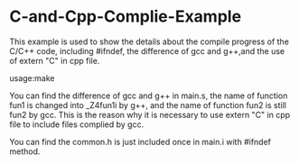 # C-and-Cpp-Complie-Example
This example is used to show the details about the compile progress of the C/C++ code, including #ifndef, the difference of gcc and g++,and the use of extern "C" in cpp file.

usage:make

You can find the difference of gcc and g++ in main.s, the name of function fun1 is changed into _Z4fun1i by g++, and the name of function fun2 is still fun2 by gcc.
This is the reason why it is necessary to use extern "C" in cpp file to include files complied by gcc.

You can find the common.h is just included once in main.i with #ifndef method.
